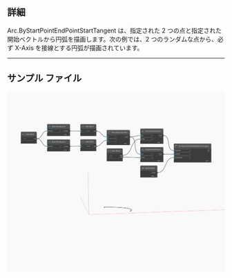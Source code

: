 ## 詳細
Arc.ByStartPointEndPointStartTangent は、指定された 2 つの点と指定された開始ベクトルから円弧を描画します。次の例では、2 つのランダムな点から、必ず X-Axis を接線とする円弧が描画されています。
___
## サンプル ファイル

![ByStartPointEndPointStartTangent](./Autodesk.DesignScript.Geometry.Arc.ByStartPointEndPointStartTangent_img.jpg)

